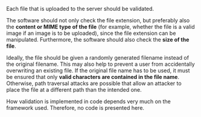 Each file that is uploaded to the server should be validated.

The software should not only check the file extension, but preferably also the **content or MIME type of the file** (for example, whether the file is a valid image if an image is to be uploaded), since the file extension can be manipulated.
Furthermore, the software should also check the **size of the file**.

Ideally, the file should be given a randomly generated filename instead of the original filename. This may also help to prevent a user from accidentally overwriting an existing file.
If the original file name has to be used, it must be ensured that only **valid characters are contained in the file name**. Otherwise, path traversal attacks are possible that allow an attacker to place the file at a different path than the intended one.

How validation is implemented in code depends very much on the framework used. Therefore, no code is presented here.
